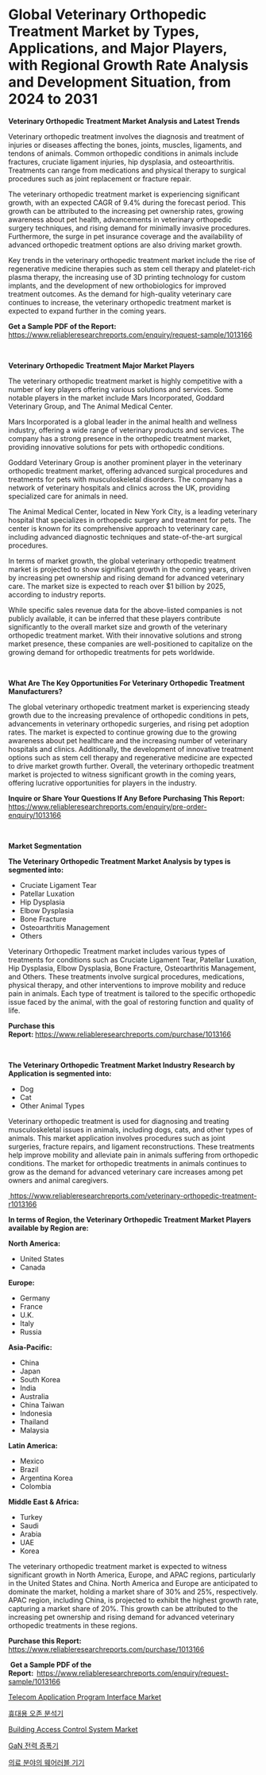 <p><h1>Global Veterinary Orthopedic Treatment Market by Types, Applications, and Major Players, with Regional Growth Rate Analysis and Development Situation, from 2024 to 2031</h1></p><p><strong>Veterinary Orthopedic Treatment Market Analysis and Latest Trends</strong></p>
<p><p>Veterinary orthopedic treatment involves the diagnosis and treatment of injuries or diseases affecting the bones, joints, muscles, ligaments, and tendons of animals. Common orthopedic conditions in animals include fractures, cruciate ligament injuries, hip dysplasia, and osteoarthritis. Treatments can range from medications and physical therapy to surgical procedures such as joint replacement or fracture repair.</p><p>The veterinary orthopedic treatment market is experiencing significant growth, with an expected CAGR of 9.4% during the forecast period. This growth can be attributed to the increasing pet ownership rates, growing awareness about pet health, advancements in veterinary orthopedic surgery techniques, and rising demand for minimally invasive procedures. Furthermore, the surge in pet insurance coverage and the availability of advanced orthopedic treatment options are also driving market growth.</p><p>Key trends in the veterinary orthopedic treatment market include the rise of regenerative medicine therapies such as stem cell therapy and platelet-rich plasma therapy, the increasing use of 3D printing technology for custom implants, and the development of new orthobiologics for improved treatment outcomes. As the demand for high-quality veterinary care continues to increase, the veterinary orthopedic treatment market is expected to expand further in the coming years.</p></p>
<p><strong>Get a Sample PDF of the Report:&nbsp;</strong> <a href="https://www.reliableresearchreports.com/enquiry/request-sample/1013166">https://www.reliableresearchreports.com/enquiry/request-sample/1013166</a></p>
<p>&nbsp;</p>
<p><strong>Veterinary Orthopedic Treatment Major Market Players</strong></p>
<p><p>The veterinary orthopedic treatment market is highly competitive with a number of key players offering various solutions and services. Some notable players in the market include Mars Incorporated, Goddard Veterinary Group, and The Animal Medical Center.</p><p>Mars Incorporated is a global leader in the animal health and wellness industry, offering a wide range of veterinary products and services. The company has a strong presence in the orthopedic treatment market, providing innovative solutions for pets with orthopedic conditions.</p><p>Goddard Veterinary Group is another prominent player in the veterinary orthopedic treatment market, offering advanced surgical procedures and treatments for pets with musculoskeletal disorders. The company has a network of veterinary hospitals and clinics across the UK, providing specialized care for animals in need.</p><p>The Animal Medical Center, located in New York City, is a leading veterinary hospital that specializes in orthopedic surgery and treatment for pets. The center is known for its comprehensive approach to veterinary care, including advanced diagnostic techniques and state-of-the-art surgical procedures.</p><p>In terms of market growth, the global veterinary orthopedic treatment market is projected to show significant growth in the coming years, driven by increasing pet ownership and rising demand for advanced veterinary care. The market size is expected to reach over $1 billion by 2025, according to industry reports.</p><p>While specific sales revenue data for the above-listed companies is not publicly available, it can be inferred that these players contribute significantly to the overall market size and growth of the veterinary orthopedic treatment market. With their innovative solutions and strong market presence, these companies are well-positioned to capitalize on the growing demand for orthopedic treatments for pets worldwide.</p></p>
<p>&nbsp;</p>
<p><strong>What Are The Key Opportunities For Veterinary Orthopedic Treatment Manufacturers?</strong></p>
<p><p>The global veterinary orthopedic treatment market is experiencing steady growth due to the increasing prevalence of orthopedic conditions in pets, advancements in veterinary orthopedic surgeries, and rising pet adoption rates. The market is expected to continue growing due to the growing awareness about pet healthcare and the increasing number of veterinary hospitals and clinics. Additionally, the development of innovative treatment options such as stem cell therapy and regenerative medicine are expected to drive market growth further. Overall, the veterinary orthopedic treatment market is projected to witness significant growth in the coming years, offering lucrative opportunities for players in the industry.</p></p>
<p><strong>Inquire or Share Your Questions If Any Before Purchasing This Report:</strong> <a href="https://www.reliableresearchreports.com/enquiry/pre-order-enquiry/1013166">https://www.reliableresearchreports.com/enquiry/pre-order-enquiry/1013166</a></p>
<p>&nbsp;</p>
<p><strong>Market Segmentation</strong></p>
<p><strong>The Veterinary Orthopedic Treatment Market Analysis by types is segmented into:</strong></p>
<p><ul><li>Cruciate Ligament Tear</li><li>Patellar Luxation</li><li>Hip Dysplasia</li><li>Elbow Dysplasia</li><li>Bone Fracture</li><li>Osteoarthritis Management</li><li>Others</li></ul></p>
<p><p>Veterinary Orthopedic Treatment market includes various types of treatments for conditions such as Cruciate Ligament Tear, Patellar Luxation, Hip Dysplasia, Elbow Dysplasia, Bone Fracture, Osteoarthritis Management, and Others. These treatments involve surgical procedures, medications, physical therapy, and other interventions to improve mobility and reduce pain in animals. Each type of treatment is tailored to the specific orthopedic issue faced by the animal, with the goal of restoring function and quality of life.</p></p>
<p><strong>Purchase this Report:&nbsp;</strong><a href="https://www.reliableresearchreports.com/purchase/1013166">https://www.reliableresearchreports.com/purchase/1013166</a></p>
<p>&nbsp;</p>
<p><strong>The Veterinary Orthopedic Treatment Market Industry Research by Application is segmented into:</strong></p>
<p><ul><li>Dog</li><li>Cat</li><li>Other Animal Types</li></ul></p>
<p><p>Veterinary orthopedic treatment is used for diagnosing and treating musculoskeletal issues in animals, including dogs, cats, and other types of animals. This market application involves procedures such as joint surgeries, fracture repairs, and ligament reconstructions. These treatments help improve mobility and alleviate pain in animals suffering from orthopedic conditions. The market for orthopedic treatments in animals continues to grow as the demand for advanced veterinary care increases among pet owners and animal caregivers.</p></p>
<p><a href="https://www.reliableresearchreports.com/veterinary-orthopedic-treatment-r1013166">&nbsp;https://www.reliableresearchreports.com/veterinary-orthopedic-treatment-r1013166</a></p>
<p><strong>In terms of Region, the Veterinary Orthopedic Treatment Market Players available by Region are:</strong></p>
<p>
    <p> <strong> North America: </strong>
        <ul>
            <li>United States</li>
            <li>Canada</li>
        </ul>
        </p> 
    <p> <strong> Europe: </strong>
        <ul>
            <li>Germany</li>
            <li>France</li>
            <li>U.K.</li>
            <li>Italy</li>
            <li>Russia</li>
        </ul>
        </p> 
    <p> <strong> Asia-Pacific: </strong>
        <ul>
            <li>China</li>
            <li>Japan</li>
            <li>South Korea</li>
            <li>India</li>
            <li>Australia</li>
            <li>China Taiwan</li>
            <li>Indonesia</li>
            <li>Thailand</li>
            <li>Malaysia</li>
        </ul>
        </p> 
    <p> <strong> Latin America: </strong>
        <ul>
            <li>Mexico</li>
            <li>Brazil</li>
            <li>Argentina Korea</li>
            <li>Colombia</li>
        </ul>
        </p> 
    <p> <strong> Middle East & Africa: </strong>
        <ul>
            <li>Turkey</li>
            <li>Saudi</li>
            <li>Arabia</li>
            <li>UAE</li>
            <li>Korea</li>
        </ul>
    </p>
    </p>
<p><p>The veterinary orthopedic treatment market is expected to witness significant growth in North America, Europe, and APAC regions, particularly in the United States and China. North America and Europe are anticipated to dominate the market, holding a market share of 30% and 25%, respectively. APAC region, including China, is projected to exhibit the highest growth rate, capturing a market share of 20%. This growth can be attributed to the increasing pet ownership and rising demand for advanced veterinary orthopedic treatments in these regions.</p></p>
<p><strong>Purchase this Report: </strong><a href="https://www.reliableresearchreports.com/purchase/1013166">https://www.reliableresearchreports.com/purchase/1013166</a></p>
<p>&nbsp;<strong>Get a Sample PDF of the Report:&nbsp;&nbsp;</strong><a href="https://www.reliableresearchreports.com/enquiry/request-sample/1013166">https://www.reliableresearchreports.com/enquiry/request-sample/1013166</a></p>
<p><strong></strong></p>
<p><p><a href="https://github.com/Airanohannonzb68e5pb53oc1/Market-Research-Report-List-2/blob/main/telecom-application-program-interface-market.md">Telecom Application Program Interface Market</a></p><p><a href="https://medium.com/@tonyolfson67562023/%ED%9C%B4%EB%8C%80%EC%9A%A9-%EC%98%A4%EC%A1%B4-%EB%B6%84%EC%84%9D%EA%B8%B0-%EC%8B%9C%EC%9E%A5-%ED%86%B5%EC%B0%B0-%EC%8B%9C%EC%9E%A5-%EB%8F%99%ED%96%A5-%EC%84%B1%EC%9E%A5-2024%EB%85%84%EB%B6%80%ED%84%B0-2031%EB%85%84%EA%B9%8C%EC%A7%80-%EC%98%88%EC%83%81%EB%90%9C-%EA%B2%83-abee002b64cb">휴대용 오존 분석기</a></p><p><a href="https://www.linkedin.com/pulse/building-access-control-system-market-size-reveals-best-marketing-exemf">Building Access Control System Market</a></p><p><a href="https://github.com/TimmyMann6767/Market-Research-Report-List-1/blob/main/701389755617.md">GaN 전력 증폭기</a></p><p><a href="https://github.com/khytkeqagplkzqvh/Market-Research-Report-List-2/blob/main/860160955616.md">의료 분야의 웨어러블 기기</a></p></p>